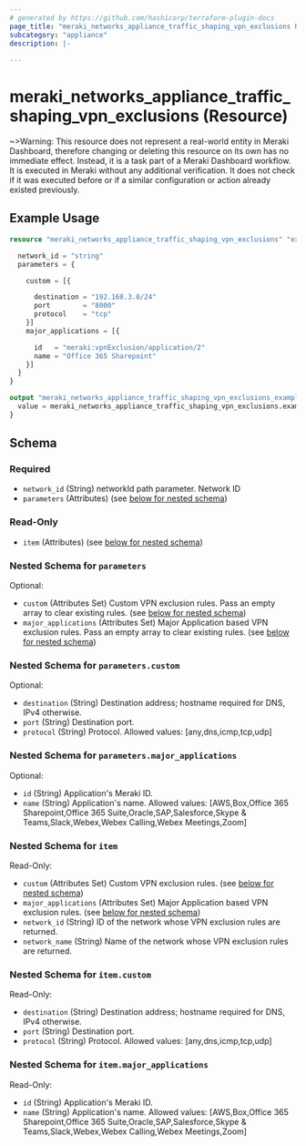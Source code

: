 ```yaml
---
# generated by https://github.com/hashicorp/terraform-plugin-docs
page_title: "meraki_networks_appliance_traffic_shaping_vpn_exclusions Resource - terraform-provider-meraki"
subcategory: "appliance"
description: |-
  
---
```


# meraki_networks_appliance_traffic_shaping_vpn_exclusions (Resource)



~>Warning: This resource does not represent a real-world entity in Meraki Dashboard, therefore changing or deleting this resource on its own has no immediate effect. Instead, it is a task part of a Meraki Dashboard workflow. It is executed in Meraki without any additional verification. It does not check if it was executed before or if a similar configuration or action 
already existed previously.


## Example Usage

```terraform
resource "meraki_networks_appliance_traffic_shaping_vpn_exclusions" "example" {

  network_id = "string"
  parameters = {

    custom = [{

      destination = "192.168.3.0/24"
      port        = "8000"
      protocol    = "tcp"
    }]
    major_applications = [{

      id   = "meraki:vpnExclusion/application/2"
      name = "Office 365 Sharepoint"
    }]
  }
}

output "meraki_networks_appliance_traffic_shaping_vpn_exclusions_example" {
  value = meraki_networks_appliance_traffic_shaping_vpn_exclusions.example
}
```

<!-- schema generated by tfplugindocs -->
## Schema

### Required

- `network_id` (String) networkId path parameter. Network ID
- `parameters` (Attributes) (see [below for nested schema](#nestedatt--parameters))

### Read-Only

- `item` (Attributes) (see [below for nested schema](#nestedatt--item))

<a id="nestedatt--parameters"></a>
### Nested Schema for `parameters`

Optional:

- `custom` (Attributes Set) Custom VPN exclusion rules. Pass an empty array to clear existing rules. (see [below for nested schema](#nestedatt--parameters--custom))
- `major_applications` (Attributes Set) Major Application based VPN exclusion rules. Pass an empty array to clear existing rules. (see [below for nested schema](#nestedatt--parameters--major_applications))

<a id="nestedatt--parameters--custom"></a>
### Nested Schema for `parameters.custom`

Optional:

- `destination` (String) Destination address; hostname required for DNS, IPv4 otherwise.
- `port` (String) Destination port.
- `protocol` (String) Protocol.
                                              Allowed values: [any,dns,icmp,tcp,udp]


<a id="nestedatt--parameters--major_applications"></a>
### Nested Schema for `parameters.major_applications`

Optional:

- `id` (String) Application's Meraki ID.
- `name` (String) Application's name.
                                              Allowed values: [AWS,Box,Office 365 Sharepoint,Office 365 Suite,Oracle,SAP,Salesforce,Skype & Teams,Slack,Webex,Webex Calling,Webex Meetings,Zoom]



<a id="nestedatt--item"></a>
### Nested Schema for `item`

Read-Only:

- `custom` (Attributes Set) Custom VPN exclusion rules. (see [below for nested schema](#nestedatt--item--custom))
- `major_applications` (Attributes Set) Major Application based VPN exclusion rules. (see [below for nested schema](#nestedatt--item--major_applications))
- `network_id` (String) ID of the network whose VPN exclusion rules are returned.
- `network_name` (String) Name of the network whose VPN exclusion rules are returned.

<a id="nestedatt--item--custom"></a>
### Nested Schema for `item.custom`

Read-Only:

- `destination` (String) Destination address; hostname required for DNS, IPv4 otherwise.
- `port` (String) Destination port.
- `protocol` (String) Protocol.
                                                Allowed values: [any,dns,icmp,tcp,udp]


<a id="nestedatt--item--major_applications"></a>
### Nested Schema for `item.major_applications`

Read-Only:

- `id` (String) Application's Meraki ID.
- `name` (String) Application's name.
                                                Allowed values: [AWS,Box,Office 365 Sharepoint,Office 365 Suite,Oracle,SAP,Salesforce,Skype & Teams,Slack,Webex,Webex Calling,Webex Meetings,Zoom]
